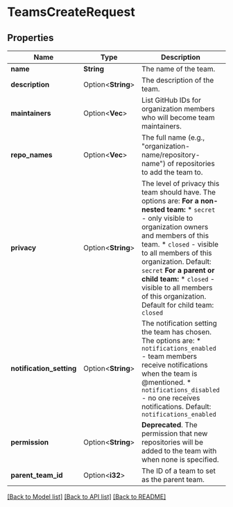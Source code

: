 # TeamsCreateRequest

## Properties

Name | Type | Description | Notes
------------ | ------------- | ------------- | -------------
**name** | **String** | The name of the team. | 
**description** | Option<**String**> | The description of the team. | [optional]
**maintainers** | Option<**Vec<String>**> | List GitHub IDs for organization members who will become team maintainers. | [optional]
**repo_names** | Option<**Vec<String>**> | The full name (e.g., \"organization-name/repository-name\") of repositories to add the team to. | [optional]
**privacy** | Option<**String**> | The level of privacy this team should have. The options are:   **For a non-nested team:**    * `secret` - only visible to organization owners and members of this team.    * `closed` - visible to all members of this organization.   Default: `secret`   **For a parent or child team:**    * `closed` - visible to all members of this organization.   Default for child team: `closed` | [optional]
**notification_setting** | Option<**String**> | The notification setting the team has chosen. The options are:    * `notifications_enabled` - team members receive notifications when the team is @mentioned.    * `notifications_disabled` - no one receives notifications.   Default: `notifications_enabled` | [optional]
**permission** | Option<**String**> | **Deprecated**. The permission that new repositories will be added to the team with when none is specified. | [optional][default to Pull]
**parent_team_id** | Option<**i32**> | The ID of a team to set as the parent team. | [optional]

[[Back to Model list]](../README.md#documentation-for-models) [[Back to API list]](../README.md#documentation-for-api-endpoints) [[Back to README]](../README.md)


